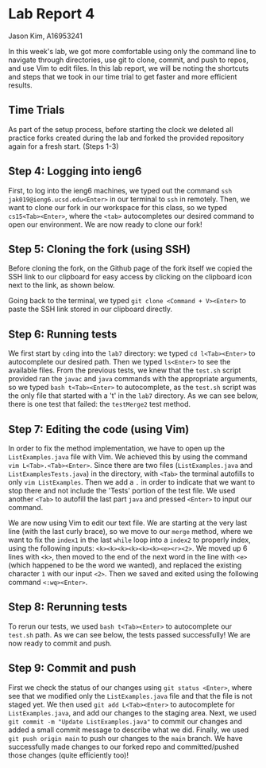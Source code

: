 # **Lab Report 4**
Jason Kim, A16953241

In this week's lab, we got more comfortable using only the command line to navigate through directories, use git to clone, commit, and push to repos, and use Vim to edit files. In this lab report, we will be noting the shortcuts and steps that we took in our time trial to get faster and more efficient results.

## Time Trials
As part of the setup process, before starting the clock we deleted all practice forks created during the lab and forked the provided repository again for a fresh start. (Steps 1-3)

Step 4: Logging into ieng6
---
First, to log into the ieng6 machines, we typed out the command `ssh jak019@ieng6.ucsd.edu<Enter>` in our terminal to `ssh` in remotely.
Then, we want to clone our fork in our workspace for this class, so we typed `cs15<Tab><Enter>`, where the `<tab>` autocompletes our desired command to open our environment.
We are now ready to clone our fork!

Step 5: Cloning the fork (using SSH)
---
Before cloning the fork, on the Github page of the fork itself we copied the SSH link to our clipboard for easy access by clicking on the clipboard icon next to the link, as shown below.

Going back to the terminal, we typed `git clone <Command + V><Enter>` to paste the SSH link stored in our clipboard directly. 

Step 6: Running tests
---
We first start by `cd`ing into the `lab7` directory: we typed `cd l<Tab><Enter>` to autocomplete our desired path. Then we typed `ls<Enter>` to see the available files.
From the previous tests, we knew that the `test.sh` script provided ran the `javac` and `java` commands with the appropriate arguments, so we typed `bash t<Tab><Enter>` to autocomplete, as the `test.sh` script was the only file that started with a 't' in the `lab7` directory.
As we can see below, there is one test that failed: the `testMerge2` test method.

Step 7: Editing the code (using Vim)
---
In order to fix the method implementation, we have to open up the `ListExamples.java` file with Vim. We achieved this by using the command `vim L<Tab>.<Tab><Enter>`. Since there are two files (`ListExamples.java` and `ListExamplesTests.java`) in the directory, with `<Tab>` the terminal autofills to only `vim ListExamples`. Then we add a `.` in order to indicate that we want to stop there and not include the 'Tests' portion of the test file. We used another `<Tab>` to autofill the last part `java` and pressed `<Enter>` to input our command.


We are now using Vim to edit our text file. We are starting at the very last line (with the last curly brace), so we move to our `merge` method, where we want to fix the `index1` in the last `while` loop into a `index2` to properly index, using the following inputs: `<k><k><k><k><k><k><e><r><2>`. We moved up 6 lines with `<k>`, then moved to the end of the next word in the line with `<e>` (which happened to be the word we wanted), and replaced the existing character `1` with our input `<2>`. Then we saved and exited using the following command `<:wq><Enter>`.

Step 8: Rerunning tests
---
To rerun our tests, we used `bash t<Tab><Enter>` to autocomplete our `test.sh` path. As we can see below, the tests passed successfully! We are now ready to commit and push.


Step 9: Commit and push
---
First we check the status of our changes using `git status <Enter>`, where see that we modified only the `ListExamples.java` file and that the file is not staged yet. We then used `git add L<Tab><Enter>` to autocomplete for `ListExamples.java`, and add our changes to the staging area. Next, we used `git commit -m "Update ListExamples.java"` to commit our changes and added a small commit message to describe what we did. Finally, we used `git push origin main` to push our changes to the `main` branch. We have successfully made changes to our forked repo and committed/pushed those changes (quite efficiently too)!

